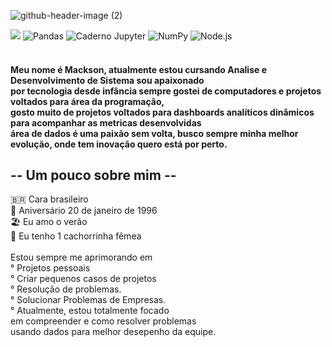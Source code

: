 
![github-header-image (2)](https://github.com/DouglasRm2/DouglasRm2/assets/136249879/039e5d52-3125-4151-a968-3dc0def885d2)


<div>

 <img src="https://img.icons8.com/?size=100&id=13441&format=png&color=000000" style="max-width: 100%;">
 
 <img src="https://camo.githubusercontent.com/05cab52d05663cecbe47a23ca71075ba81b9080dd50561d0f76eb46e902cfef8/68747470733a2f2f696d672e736869656c64732e696f2f62616467652f70616e6461732d2532333135303435382e7376673f7374796c653d666f722d7468652d6261646765266c6f676f3d70616e646173266c6f676f436f6c6f723d7768697465" alt="Pandas" data-canonical-src="https://img.shields.io/badge/pandas-%23150458.svg?style=for-the-badge&amp;logo=pandas&amp;logoColor=white" style="max-width: 100%;">
 
 <img src="https://camo.githubusercontent.com/c044ae9d0419850e7f2385c22ea5de56e101e6a616789bd35d2d8fa137a63642/68747470733a2f2f696d672e736869656c64732e696f2f62616467652f6a7570797465722d2532334641304630302e7376673f7374796c653d666f722d7468652d6261646765266c6f676f3d6a757079746572266c6f676f436f6c6f723d7768697465" alt="Caderno Jupyter" data-canonical-src="https://img.shields.io/badge/jupyter-%23FA0F00.svg?style=for-the-badge&amp;logo=jupyter&amp;logoColor=white" style="max-width: 100%;">
 
<img src="https://camo.githubusercontent.com/6631ab3e404c95feff2366126736bf6b3759e4be11357ea07405a3527b9a3138/68747470733a2f2f696d672e736869656c64732e696f2f62616467652f6e756d70792d2532333031333234332e7376673f7374796c653d666f722d7468652d6261646765266c6f676f3d6e756d7079266c6f676f436f6c6f723d7768697465" alt="NumPy" data-canonical-src="https://img.shields.io/badge/numpy-%23013243.svg?style=for-the-badge&amp;logo=numpy&amp;logoColor=white" style="max-width: 100%;">

<img src="https://camo.githubusercontent.com/1f29489392b130e683e2165200ea29506a652711f095216d4a6d46510c3cd915/68747470733a2f2f696d672e736869656c64732e696f2f62616467652f2d4e6f64652e6a732d677265656e3f7374796c653d666f722d7468652d6261646765266c6f676f3d6e6f64652e6a73266c6f676f436f6c6f723d7768697465" alt="Node.js" data-canonical-src="https://img.shields.io/badge/-Node.js-green?style=for-the-badge&amp;logo=node.js&amp;logoColor=white" style="max-width: 100%;">

  
</div>
<br>
<div>    </div>
<h4>   Meu nome é Mackson, atualmente estou cursando Analise e Desenvolvimento de Sistema 
  sou apaixonado <br> por tecnologia desde infância sempre gostei de computadores e projetos voltados 
  para área da programação, <br>  gosto muito de projetos  voltados para dashboards analíticos
  dinâmicos para acompanhar as metricas desenvolvidas <br> área de dados é uma paixão sem volta, 
  busco sempre minha melhor evolução, onde tem inovação quero está por perto.

</h4>


<h2> -- Um pouco sobre mim -- </h2> 
🇧🇷 Cara brasileiro 
<br>
👶 Aniversário 20 de janeiro de 1996
<br>
🏖️ Eu amo o verão 
<br>
🐩 Eu tenho 1 cachorrinha fêmea   
<br> 
<br> 
    Estou sempre me aprimorando em <br>
   ° Projetos pessoais <br>
   ° Criar pequenos casos de projetos <br>
   ° Resolução de problemas. <br>
   ° Solucionar Problemas de Empresas. <br>
   ° Atualmente, estou totalmente focado <br> em compreender e como resolver problemas  <br> usando dados para melhor desepenho da equipe.
</div>
<br> 

</div>
<div> 
<br>





